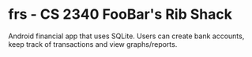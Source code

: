 frs - CS 2340 FooBar's Rib Shack
===

Android financial app that uses SQLite. Users can create bank accounts, keep track of transactions and view graphs/reports.
